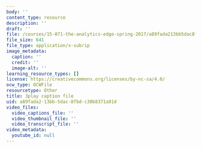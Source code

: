 ```yaml
---
body: ''
content_type: resource
description: ''
draft: ''
file: /courses/15-071-the-analytics-edge-spring-2017/a89fada213bb5dac8fbdc30b8371a91d_o5bqy_5T07Y.vtt
file_size: 641
file_type: application/x-subrip
image_metadata:
  caption: ''
  credit: ''
  image-alt: ''
learning_resource_types: []
license: https://creativecommons.org/licenses/by-nc-sa/4.0/
ocw_type: OCWFile
resourcetype: Other
title: 3play caption file
uid: a89fada2-13bb-5dac-8fbd-c30b8371a91d
video_files:
  video_captions_file: ''
  video_thumbnail_file: ''
  video_transcript_file: ''
video_metadata:
  youtube_id: null
---
```

